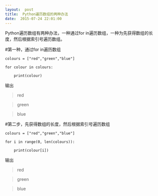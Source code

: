 ```yaml
---
layout:  post
title:  Python遍历数组的两种办法
date:  2015-07-24 22:01:00
---
```


Python遍历数组有两种办法，一种通过for in遍历数组，一种为先获得数组的长度，然后根据索引号遍历数组。

#第一种，通过for in遍历数组

`colours = ["red","green","blue"]`

`for colour in colours:`

`    print(colour)`

输出

> red

> green

> blue

#第二步，先获得数组的长度，然后根据索引号遍历数组

`colours = ["red","green","blue"]`

`for i in range(0, len(colours)):`

`    print(colour[i])`

输出

> red

> green

> blue